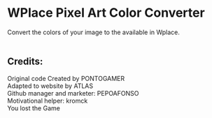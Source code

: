 <h1>WPlace Pixel Art Color Converter</h1>
<div>
  Convert the colors of your image to the available in Wplace.
</div>
<br>
<h2>Credits:</h2>
<div>
  Original code Created by PONTOGAMER
  <br>
  Adapted to website by ATLAS
  <br>
  Github manager and marketer: PEPOAFONSO
  <br>
  Motivational helper: kromck
  <br>
  You lost the Game
</div>

